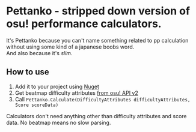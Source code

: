# Pettanko - stripped down version of osu! performance calculators.

It's Pettanko because you can't name something related to pp calculation without using some kind of a japanese boobs word.  
And also because it's *slim*.

## How to use

1) Add it to your project using [Nuget](https://www.nuget.org/packages/StanR.Pettanko)
2) Get beatmap difficulty attributes [from osu! API v2](https://osu.ppy.sh/docs/index.html#get-beatmap-attributes)
3) Call `Pettanko.Calculate(DifficultyAttributes difficultyAttributes, Score scoreData)`

Calculators don't need anything other than difficulty attributes and score data. No beatmap means no slow parsing.